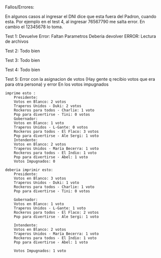 Fallos/Errores: 

En algunos casos al ingresar el DNI dice que esta fuera del Padron, cuando esta. Por ejemplo en el test 4, al ingresar 76567790 me salta error. En cambio el 12345678 lo toma.


Test 1:
	Devuelve Error: Faltan Parametros
	Deberia devolver ERROR: Lectura de archivos
	
	
Test 2:
	Todo bien

Test 3:
	Todo bien

Test 4:
	Todo bien
	
Test 5:
	Error con la asignacion de votos (Hay gente q recibio votos que era para otra persona) y error En los votos impugnados
	
	imprime esto :
		Presidente: 
		Votos en Blanco: 2 votos
		Traperos Unidos - Duki: 2 votos
		Rockeros para todos - Charlie: 1 voto
		Pop para divertirse - Tini: 0 votos
		Gobernador: 
		Votos en Blanco: 1 voto
		Traperos Unidos - L-Gante: 0 votos
		Rockeros para todos - El Flaco: 3 votos
		Pop para divertirse - Ale Sergi: 1 voto
		Intendente: 
		Votos en Blanco: 2 votos
		Traperos Unidos - María Becerra: 1 voto
		Rockeros para todos - El Indio: 1 voto
		Pop para divertirse - Abel: 1 voto
		Votos Impugnados: 0 
	
	deberia imprimir esto: 
		Presidente:
		Votos en Blanco: 3 votos
		Traperos Unidos - Duki: 1 voto
		Rockeros para todos - Charlie: 1 voto
		Pop para divertirse - Tini: 0 votos

		Gobernador:
		Votos en Blanco: 1 voto
		Traperos Unidos - L-Gante: 1 voto
		Rockeros para todos - El Flaco: 2 votos
		Pop para divertirse - Ale Sergi: 1 voto

		Intendente:
		Votos en Blanco: 2 votos
		Traperos Unidos - María Becerra: 1 voto
		Rockeros para todos - El Indio: 1 voto
		Pop para divertirse - Abel: 1 voto

		Votos Impugnados: 1 voto
